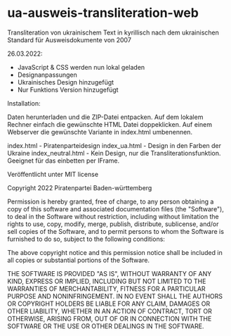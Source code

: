 # ua-ausweis-transliteration-web
Transliteration von ukrainischem Text in kyrillisch nach dem ukrainischen Standard für Ausweisdokumente von 2007

26.03.2022:
- JavaScript & CSS werden nun lokal geladen
- Designanpassungen
- Ukrainisches Design hinzugefügt
- Nur Funktions Version hinzugefügt

Installation:

Daten herunterladen und die ZIP-Datei entpacken.
Auf dem lokalem Rechner einfach die gewünschte HTML Datei doppeklicken.
Auf einem Webserver die gewünschte Variante in index.html umbenennen.

index.html - Piratenparteidesign
index_ua.html - Design in den Farben der Ukraine
index_neutral.html - Kein Design, nur die Transliterationsfunktion. Geeignet für das einbetten per IFrame.

Veröffentlicht unter MIT license

Copyright 2022 Piratenpartei Baden-württemberg

Permission is hereby granted, free of charge, to any person obtaining a copy of this software and associated documentation files (the "Software"), to deal in the Software without restriction, including without limitation the rights to use, copy, modify, merge, publish, distribute, sublicense, and/or sell copies of the Software, and to permit persons to whom the Software is furnished to do so, subject to the following conditions:

The above copyright notice and this permission notice shall be included in all copies or substantial portions of the Software.

THE SOFTWARE IS PROVIDED "AS IS", WITHOUT WARRANTY OF ANY KIND, EXPRESS OR IMPLIED, INCLUDING BUT NOT LIMITED TO THE WARRANTIES OF MERCHANTABILITY, FITNESS FOR A PARTICULAR PURPOSE AND NONINFRINGEMENT. IN NO EVENT SHALL THE AUTHORS OR COPYRIGHT HOLDERS BE LIABLE FOR ANY CLAIM, DAMAGES OR OTHER LIABILITY, WHETHER IN AN ACTION OF CONTRACT, TORT OR OTHERWISE, ARISING FROM, OUT OF OR IN CONNECTION WITH THE SOFTWARE OR THE USE OR OTHER DEALINGS IN THE SOFTWARE.
